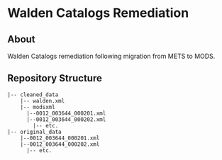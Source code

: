 Walden Catalogs Remediation
===========================

## About

Walden Catalogs remediation following migration from METS to MODS.

## Repository Structure

```
|-- cleaned_data
    |-- walden.xml
    |-- modsxml
      |--0012_003644_000201.xml
      |--0012_003644_000202.xml
	    |-- etc.
|-- original_data
    |--0012_003644_000201.xml
    |--0012_003644_000202.xml
	  |-- etc.

```
